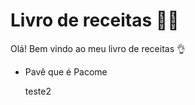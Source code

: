 # Livro de receitas :man_cook:

Olá! Bem vindo ao meu livro de receitas :ok_hand:

- Pavê que é Pacome

  teste2
